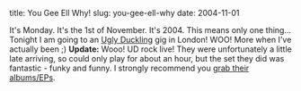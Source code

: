 title: You Gee Ell Why!
slug: you-gee-ell-why
date: 2004-11-01


It's Monday. It's the 1st of November. It's 2004. This means only one thing...
Tonight I am going to an [Ugly Duckling](http://www.uglyduckling.us/) gig in London! WOO! More when I've actually been ;)
**Update:** Wooo! UD rock live! They were unfortunately a little late arriving, so could only play for about an hour, but the set they did was fantastic - funky and funny. I strongly recommend you [grab their albums/EPs](http://www.uglyduckling.us/sounds/).
